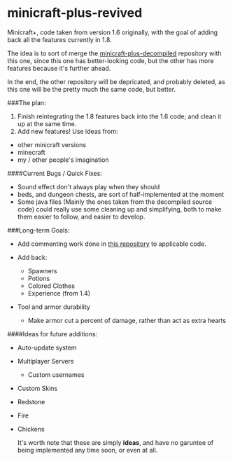 # minicraft-plus-revived
Minicraft+, code taken from version 1.6 originally, with the goal of adding back all the features currently in 1.8.

The idea is to sort of merge the [minicraft-plus-decompiled](https://github.com/chrisj42/minicraft-plus-decompiled) repository with this one, since this one has better-looking code, but the other has more features because it's further ahead.

In the end, the other repository will be depricated, and probably deleted, as this one will be the pretty much the same code, but better.


###The plan:

1. Finish reintegrating the 1.8 features back into the 1.6 code; and clean it up at the same time.
2. Add new features! Use ideas from:
  * other minicraft versions
  * minecraft
  * my / other people's imagination

####Current Bugs / Quick Fixes:

* Sound effect don't always play when they should
* beds, and dungeon chests, are sort of half-implemented at the moment
* Some java files (Mainly the ones taken from the decompiled source code) could really use some cleaning up and simplifying, both to make them easier to follow, and easier to develop.


###Long-term Goals:

* Add commenting work done in [this repository](https://github.com/shylor/miniventure) to applicable code.

* Add back:
  * Spawners
  * Potions
  * Colored Clothes
  * Experience (from 1.4)

* Tool and armor durability
  * Make armor cut a percent of damage, rather than act as extra hearts


####Ideas for future additions:

* Auto-update system
* Multiplayer Servers
  * Custom usernames
* Custom Skins
* Redstone
* Fire
* Chickens

  It's worth note that these are simply **ideas**, and have no garuntee of being implemented any time soon, or even at all.

